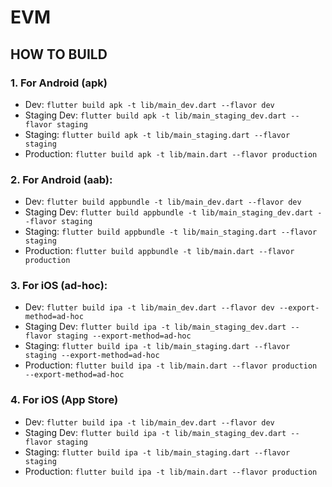 # EVM

## HOW TO BUILD

### 1. For Android (apk)
- Dev: `flutter build apk -t lib/main_dev.dart --flavor dev`
- Staging Dev: `flutter build apk -t lib/main_staging_dev.dart --flavor staging`
- Staging: `flutter build apk -t lib/main_staging.dart --flavor staging`
- Production:  `flutter build apk -t lib/main.dart --flavor production`


### 2. For Android (aab):
- Dev: `flutter build appbundle -t lib/main_dev.dart --flavor dev`
- Staging Dev: `flutter build appbundle -t lib/main_staging_dev.dart --flavor staging`
- Staging: `flutter build appbundle -t lib/main_staging.dart --flavor staging`
- Production:  `flutter build appbundle -t lib/main.dart --flavor production`

### 3. For iOS (ad-hoc):
- Dev: `flutter build ipa -t lib/main_dev.dart --flavor dev --export-method=ad-hoc`
- Staging Dev: `flutter build ipa -t lib/main_staging_dev.dart --flavor staging --export-method=ad-hoc`
- Staging: `flutter build ipa -t lib/main_staging.dart --flavor staging --export-method=ad-hoc`
- Production: `flutter build ipa -t lib/main.dart --flavor production --export-method=ad-hoc`

### 4. For iOS (App Store)
- Dev: `flutter build ipa -t lib/main_dev.dart --flavor dev`
- Staging Dev: `flutter build ipa -t lib/main_staging_dev.dart --flavor staging`
- Staging: `flutter build ipa -t lib/main_staging.dart --flavor staging`
- Production: `flutter build ipa -t lib/main.dart --flavor production`